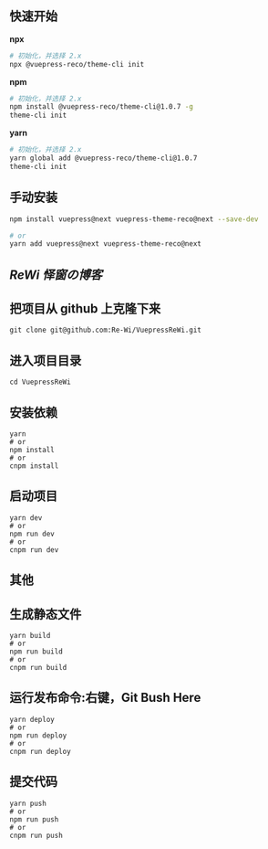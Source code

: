 ## 快速开始

**npx**

```bash
# 初始化，并选择 2.x
npx @vuepress-reco/theme-cli init
```

**npm**

```bash
# 初始化，并选择 2.x
npm install @vuepress-reco/theme-cli@1.0.7 -g
theme-cli init
```

**yarn**

```bash
# 初始化，并选择 2.x
yarn global add @vuepress-reco/theme-cli@1.0.7
theme-cli init
```

## 手动安装

```bash
npm install vuepress@next vuepress-theme-reco@next --save-dev

# or
yarn add vuepress@next vuepress-theme-reco@next
```

## **_ReWi 怿窗の博客_**

## 把项目从 github 上克隆下来

```shell
git clone git@github.com:Re-Wi/VuepressReWi.git
```

## 进入项目目录

```shell
cd VuepressReWi
```

## 安装依赖

```shell
yarn
# or
npm install
# or
cnpm install
```

## 启动项目

```shell
yarn dev
# or
npm run dev
# or
cnpm run dev
```

## 其他

## 生成静态文件

```shell
yarn build
# or
npm run build
# or
cnpm run build
```

## 运行发布命令:右键，Git Bush Here

```shell
yarn deploy
# or
npm run deploy
# or
cnpm run deploy
```

## 提交代码

```shell
yarn push
# or
npm run push
# or
cnpm run push
```

